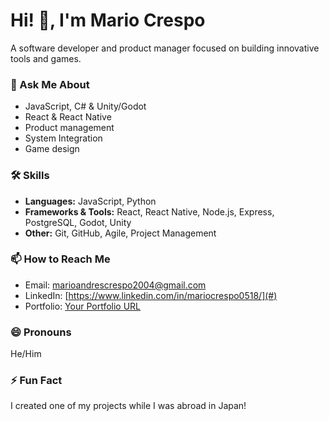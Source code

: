 <p align="center">
  <h1>Hi! 👋, I'm Mario Crespo </h1>
</p>

A software developer and product manager focused on building innovative tools and games.

### 💬 Ask Me About
- JavaScript, C# & Unity/Godot  
- React & React Native  
- Product management
- System Integration
- Game design

### 🛠 Skills
- **Languages:** JavaScript, Python
- **Frameworks & Tools:** React, React Native, Node.js, Express, PostgreSQL, Godot, Unity  
- **Other:** Git, GitHub, Agile, Project Management

### 📫 How to Reach Me
- Email: [marioandrescrespo2004@gmail.com](#)
- LinkedIn: [https://www.linkedin.com/in/mariocrespo0518/](#)
- Portfolio: [Your Portfolio URL](#)

### 😄 Pronouns
He/Him

### ⚡ Fun Fact
I created one of my projects while I was abroad in Japan!


